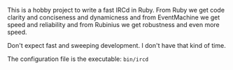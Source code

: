 This is a hobby project to write a fast IRCd in Ruby. From Ruby we get code
clarity and conciseness and dynamicness and from EventMachine we get speed
and reliability and from Rubinius we get robustness and even more speed.

Don't expect fast and sweeping development. I don't have that kind of time.

The configuration file is the executable: `bin/ircd`
